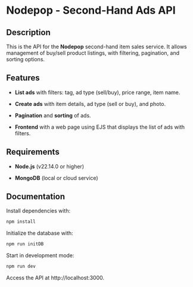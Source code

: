 # Nodepop - Second-Hand Ads API

## Description

This is the API for the **Nodepop** second-hand item sales service. It allows management of buy/sell product listings, with filtering, pagination, and sorting options.

## Features

- **List ads** with filters: tag, ad type (sell/buy), price range, item name.

- **Create ads** with item details, ad type (sell or buy), and photo.

- **Pagination** and **sorting** of ads.

- **Frontend** with a web page using EJS that displays the list of ads with filters.

## Requirements

- **Node.js** (v22.14.0 or higher)

- **MongoDB** (local or cloud service)



## Documentation

Install dependencies with:

```sh
npm install
```

Initialize the database with:

```sh
npm run initDB
```

Start in development mode:

```sh
npm run dev
```

Access the API at http://localhost:3000.



